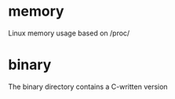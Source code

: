 # memory
Linux memory usage based on /proc/

# binary
The binary directory contains a C-written version
